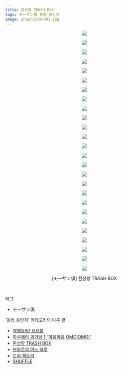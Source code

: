 ```yaml
---
title: 환상향 TRASH BOX
tags: モーザン倶 동방_동인지
image: ghap/2819/001.jpg
---
```

<div class="article">
<p style="text-align: center; clear: none; float: none;"><img src="{{ site.nasurl }}/ghap/2819/001.jpg"/></p>
<p style="text-align: center; clear: none; float: none;"><img src="{{ site.nasurl }}/ghap/2819/002.jpg"/></p>
<p style="text-align: center; clear: none; float: none;"><img src="{{ site.nasurl }}/ghap/2819/003.jpg"/></p>
<p style="text-align: center; clear: none; float: none;"><img src="{{ site.nasurl }}/ghap/2819/004.jpg"/></p>
<p style="text-align: center; clear: none; float: none;"><img src="{{ site.nasurl }}/ghap/2819/005.jpg"/></p>
<p style="text-align: center; clear: none; float: none;"><img src="{{ site.nasurl }}/ghap/2819/006.jpg"/></p>
<p style="text-align: center; clear: none; float: none;"><img src="{{ site.nasurl }}/ghap/2819/007.jpg"/></p>
<p style="text-align: center; clear: none; float: none;"><img src="{{ site.nasurl }}/ghap/2819/008.jpg"/></p>
<p style="text-align: center; clear: none; float: none;"><img src="{{ site.nasurl }}/ghap/2819/009.jpg"/></p>
<p style="text-align: center; clear: none; float: none;"><img src="{{ site.nasurl }}/ghap/2819/010.jpg"/></p>
<p style="text-align: center; clear: none; float: none;"><img src="{{ site.nasurl }}/ghap/2819/011.jpg"/></p>
<p style="text-align: center; clear: none; float: none;"><img src="{{ site.nasurl }}/ghap/2819/012.jpg"/></p>
<p style="text-align: center; clear: none; float: none;"><img src="{{ site.nasurl }}/ghap/2819/013.jpg"/></p>
<p style="text-align: center; clear: none; float: none;"><img src="{{ site.nasurl }}/ghap/2819/014.jpg"/></p>
<p style="text-align: center; clear: none; float: none;"><img src="{{ site.nasurl }}/ghap/2819/015.jpg"/></p>
<p style="text-align: center; clear: none; float: none;"><img src="{{ site.nasurl }}/ghap/2819/016.jpg"/></p>
<p style="text-align: center; clear: none; float: none;"><img src="{{ site.nasurl }}/ghap/2819/017.jpg"/></p>
<p style="text-align: center; clear: none; float: none;"><img src="{{ site.nasurl }}/ghap/2819/018.jpg"/></p>
<p style="text-align: center; clear: none; float: none;"><img src="{{ site.nasurl }}/ghap/2819/019.jpg"/></p>
<p style="text-align: center; clear: none; float: none;"><img src="{{ site.nasurl }}/ghap/2819/020.jpg"/></p>
<p style="text-align: center; clear: none; float: none;"><img src="{{ site.nasurl }}/ghap/2819/021.jpg"/></p>
<p style="text-align: center; clear: none; float: none;"><img src="{{ site.nasurl }}/ghap/2819/022.jpg"/></p>
<p style="text-align: center; clear: none; float: none;"><img src="{{ site.nasurl }}/ghap/2819/023.jpg"/></p>
<p style="text-align: center; clear: none; float: none;"><img src="{{ site.nasurl }}/ghap/2819/024.jpg"/></p>
<p style="text-align: center; clear: none; float: none;"><img src="{{ site.nasurl }}/ghap/2819/025.jpg"/></p>
<p style="text-align: center; clear: none; float: none;"><img src="{{ site.nasurl }}/ghap/2819/026.jpg"/></p>
<p style="text-align: center; clear: none; float: none;">[モーザン倶] 환상향 TRASH BOX</p>
<p><br/></p>
</div><div class="tagTrail">
<p>태그: </p>
<ul>
<li>モーザン倶</li>
</ul>
</div><div class="another">
<p>'동방 동인지' 카테고리의 다른 글</p>
<ul>
<li><a href="/2016-12-03-ghap_2821">역행동방! 요요몽</a></li>
<li><a href="/2016-12-03-ghap_2820">하쿠레이 괴기담 1 “마음마음 OMOIOMOI”</a></li>
<li><a href="/2016-12-03-ghap_2819">환상향 TRASH BOX</a></li>
<li><a href="/2016-12-03-ghap_2818">브와르의 어느 하루</a></li>
<li><a href="/2016-12-02-ghap_2816">드림 팩토리</a></li>
<li><a href="/2016-12-02-ghap_2815">SHUFFLE</a></li>
</ul>
</div><div class="cb_module cb_fluid">
<div class="cb_wrt cb_profile">
</div><!-- commentList close -->
</div>